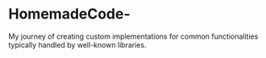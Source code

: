 # HomemadeCode-
My journey of creating custom implementations for common functionalities typically handled by well-known libraries.
